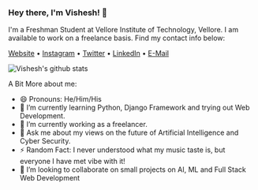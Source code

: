 ### Hey there, I'm Vishesh! 👋

<!--
**VisheshBansal/VisheshBansal** is a ✨ _special_ ✨ repository because its `README.md` (this file) appears on your GitHub profile.

Here are some ideas to get you started:


- 🌱 I’m currently learning ...
- 👯 I’m looking to collaborate on ...
- 🤔 I’m looking for help with ...
- 💬 Ask me about ...
- 📫 How to reach me: ...
- ⚡ Fun fact: ...
-->

I'm a Freshman Student at Vellore Institute of Technology, Vellore. 
I am available to work on a freelance basis. Find my contact info below: 

[Website](https://www.visheshbansal.ml) •
[Instagram](https://www.instagram.com/thevisheshbansal/) •
[Twitter](https://twitter.com/VisheshBansal17) •
[LinkedIn](https://www.linkedin.com/in/bansalvishesh/) •
[E-Mail](mailto:vishesh.bansal@gmail.com)

![Vishesh's github stats](https://github-readme-stats.vercel.app/api?username=VisheshBansal&show_icons=true&count_private=true&theme=chartreuse-dark&icon_color=00ffff)

A Bit More about me: 
- 😄 Pronouns: He/Him/His
- 🌱 I’m currently learning Python, Django Framework and trying out Web Development.
- 🔭 I’m currently working as a freelancer.
- 💬 Ask me about my views on the future of Artificial Intelligence and Cyber Security. 
- ⚡ Random Fact: I never understood what my music taste is, but everyone I have met vibe with it!    
- 👯 I’m looking to collaborate on small projects on AI, ML and Full Stack Web Development
